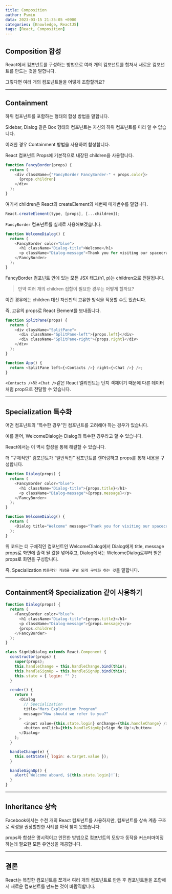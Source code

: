 ```yaml
---
title: Composition
author: Psmin
data: 2023-03-15 21:35:05 +0900
categories: [Knowledge, ReactJS]
tags: [React, Composition]
---
```


## Composition 합성

React에서 컴포넌트를 구성하는 방법으로 여러 개의 컴포넌트를 합쳐서 새로운 컴포넌트를 만드는 것을 말합니다.

그렇다면 여러 개의 컴포넌트들을 어떻게 조합할까요?

---

## Containment

하위 컴포넌트를 포함하는 형태의 합성 방법을 말합니다.

Sidebar, Dialog 같은 Box 형태의 컴포넌트는 자신의 하위 컴포넌트를 미리 알 수 없습니다.

이러한 경우 Containment 방법을 사용하여 합성합니다.

React 컴포넌트 Props에 기본적으로 내장된 children을 사용합니다.

```js
function FancyBorder(props) {
  return (
    <div className={"FancyBorder FancyBorder-" + props.color}>
      {props.children}
    </div>
  );
}
```

여기서 children은 React의 createElement의 세번째 매개변수를 말합니다.

```js
React.createElement(type, [props], [...children]);
```

`FancyBorder` 컴포넌트를 실제로 사용해보겠습니다.

```js
function WelcomeDialog() {
  return (
    <FancyBorder color="blue">
      <h1 className="Dialog-title">Welcome</h1>
      <p className="Dialog-message">Thank you for visiting our spacecraft!</p>
    </FancyBorder>
  );
}
```

FancyBorder 컴포넌트 안에 있는 모든 JSX 태그(h1, p)는 children으로 전달됩니다.

> 만약 여러 개의 children 집합이 필요한 경우는 어떻게 할까요?

이런 경우에는 children 대신 자신만의 고유한 방식을 적용할 수도 있습니다.

즉, 고유의 props로 React Element를 보내줍니다.

```js
function SplitPane(props) {
  return (
    <div className="SplitPane">
      <div className="SplitPane-left">{props.left}</div>
      <div className="SplitPane-right">{props.right}</div>
    </div>
  );
}

function App() {
  return <SplitPane left={<Contacts />} right={<Chat />} />;
}
```

`<Contacts />`와 `<Chat />`같은 React 엘리먼트는 단지 객체이기 때문에 다른 데이터처럼 prop으로 전달할 수 있습니다.

---

## Specialization 특수화

어떤 컴포넌트의 “특수한 경우”인 컴포넌트를 고려해야 하는 경우가 있습니다.

예를 들어, WelcomeDialog는 Dialog의 특수한 경우라고 할 수 있습니다.

React에서는 이 역시 합성을 통해 해결할 수 있습니다.

더 “구체적인” 컴포넌트가 “일반적인” 컴포넌트를 렌더링하고 props를 통해 내용을 구성합니다.

```js
function Dialog(props) {
  return (
    <FancyBorder color="blue">
      <h1 className="Dialog-title">{props.title}</h1>
      <p className="Dialog-message">{props.message}</p>
    </FancyBorder>
  );
}

function WelcomeDialog() {
  return (
    <Dialog title="Welcome" message="Thank you for visiting our spacecraft!" />
  );
}
```

위 코드는 더 구체적인 컴포넌트인 WelcomeDialog에서 Dialog에게 title, message props로 화면에 출력 될 값을 넣어주고, Dialog에서는 WelcomeDialog로부터 받은 props로 화면을 구성합니다.

즉, Specialization `범용적인 개념을 구별 되게 구체화 하는 것`을 말합니다.

---

## Containment와 Specialization 같이 사용하기

```js
function Dialog(props) {
  return (
    <FancyBorder color="blue">
      <h1 className="Dialog-title">{props.title}</h1>
      <p className="Dialog-message">{props.message}</p>
      {props.children}
    </FancyBorder>
  );
}

class SignUpDialog extends React.Component {
  constructor(props) {
    super(props);
    this.handleChange = this.handleChange.bind(this);
    this.handleSignUp = this.handleSignUp.bind(this);
    this.state = { login: "" };
  }

  render() {
    return (
      <Dialog
        // Specialization
        title="Mars Exploration Program"
        message="How should we refer to you?"
      >
        <input value={this.state.login} onChange={this.handleChange} />
        <button onClick={this.handleSignUp}>Sign Me Up!</button>
      </Dialog>
    );
  }

  handleChange(e) {
    this.setState({ login: e.target.value });
  }

  handleSignUp() {
    alert(`Welcome aboard, ${this.state.login}!`);
  }
}
```

---

## Inheritance 상속

Facebook에서는 수천 개의 React 컴포넌트를 사용하지만, 컴포넌트를 상속 계층 구조로 작성을 권장할만한 사례를 아직 찾지 못했습니다.

props와 합성은 명시적이고 안전한 방법으로 컴포넌트의 모양과 동작을 커스터마이징하는데 필요한 모든 유연성을 제공합니다.

---

## 결론

React는 복잡한 컴포넌트를 쪼개서 여러 개의 컴포넌트로 만든 후 컴포넌트들을 조합해서 새로운 컴포넌트를 만드는 것이 바람직합니다.
